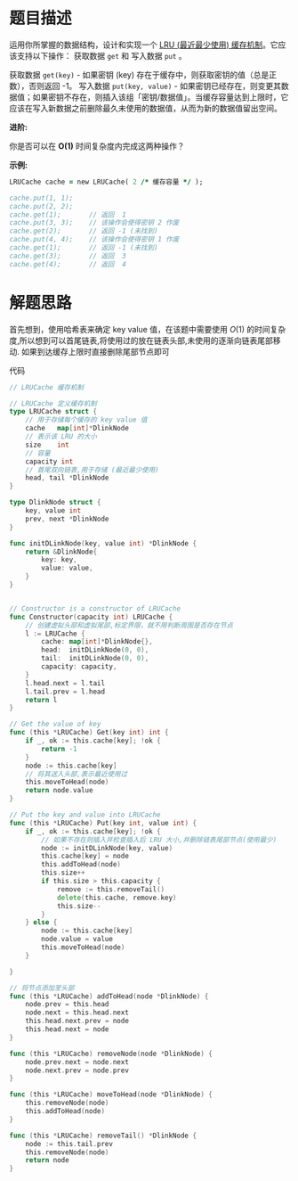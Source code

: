 # 题目描述

运用你所掌握的数据结构，设计和实现一个 [LRU (最近最少使用) 缓存机制](https://baike.baidu.com/item/LRU)。它应该支持以下操作： 获取数据 `get` 和 写入数据 `put` 。

获取数据 `get(key)` - 如果密钥 (key) 存在于缓存中，则获取密钥的值（总是正数），否则返回 -1。
写入数据 `put(key, value)` - 如果密钥已经存在，则变更其数据值；如果密钥不存在，则插入该组「密钥/数据值」。当缓存容量达到上限时，它应该在写入新数据之前删除最久未使用的数据值，从而为新的数据值留出空间。

 

**进阶:**

你是否可以在 **O(1)** 时间复杂度内完成这两种操作？

 

**示例:**

```fortran
LRUCache cache = new LRUCache( 2 /* 缓存容量 */ );

cache.put(1, 1);
cache.put(2, 2);
cache.get(1);       // 返回  1
cache.put(3, 3);    // 该操作会使得密钥 2 作废
cache.get(2);       // 返回 -1 (未找到)
cache.put(4, 4);    // 该操作会使得密钥 1 作废
cache.get(1);       // 返回 -1 (未找到)
cache.get(3);       // 返回  3
cache.get(4);       // 返回  4
```



# 解题思路

首先想到，使用哈希表来确定 key value 值，在该题中需要使用 $O(1)$ 的时间复杂度,所以想到可以首尾链表,将使用过的放在链表头部,未使用的逐渐向链表尾部移动. 如果到达缓存上限时直接删除尾部节点即可



代码

```go
// LRUCache 缓存机制

// LRUCache 定义缓存机制
type LRUCache struct {
    // 用于存储每个缓存的 key value 值
	cache   map[int]*DlinkNode
    // 表示该 LRU 的大小
	size 	int
    // 容量
	capacity int
    // 首尾双向链表,用于存储 (最近最少使用)
	head, tail *DlinkNode
}

type DlinkNode struct {
	key, value int
	prev, next *DlinkNode
}

func initDLinkNode(key, value int) *DlinkNode {
	return &DlinkNode{
		key: key,
		value: value,
	}
}


// Constructor is a constructor of LRUCache
func Constructor(capacity int) LRUCache {
    // 创建虚拟头部和虚拟尾部,标定界限，就不用判断周围是否存在节点
	l := LRUCache {
		cache: map[int]*DlinkNode{},
		head:  initDLinkNode(0, 0),
		tail:  initDLinkNode(0, 0),
		capacity: capacity,
	}
	l.head.next = l.tail
	l.tail.prev = l.head
	return l
}

// Get the value of key
func (this *LRUCache) Get(key int) int {
	if _, ok := this.cache[key]; !ok {
		return -1
	}
	node := this.cache[key]
    // 将其送入头部,表示最近使用过
	this.moveToHead(node)
	return node.value
}

// Put the key and value into LRUCache
func (this *LRUCache) Put(key int, value int) {
	if _, ok := this.cache[key]; !ok {
        // 如果不存在则插入并检查插入后 LRU 大小,并删除链表尾部节点(使用最少)
		node := initDLinkNode(key, value)
		this.cache[key] = node
		this.addToHead(node)
		this.size++
		if this.size > this.capacity {
			remove := this.removeTail()
			delete(this.cache, remove.key)
			this.size--
		}
	} else {
		node := this.cache[key]
		node.value = value
		this.moveToHead(node)
	}

}

// 将节点添加至头部
func (this *LRUCache) addToHead(node *DlinkNode) {
	node.prev = this.head
	node.next = this.head.next
	this.head.next.prev = node
	this.head.next = node
}

func (this *LRUCache) removeNode(node *DlinkNode) {
	node.prev.next = node.next
	node.next.prev = node.prev
}

func (this *LRUCache) moveToHead(node *DlinkNode) {
	this.removeNode(node)
	this.addToHead(node)
}

func (this *LRUCache) removeTail() *DlinkNode {
	node := this.tail.prev
	this.removeNode(node)
	return node
}
```

